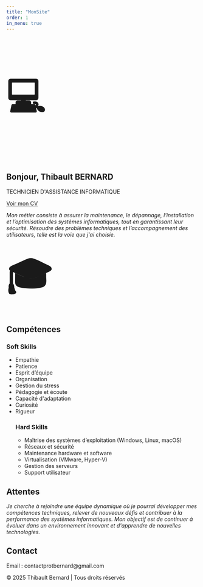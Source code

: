 ```yaml
---
title: "MonSite"
order: 1
in_menu: true
---
```

<body>
<!-- Section d'accueil -->
    <div class="container">
      <h1><p style="font-size:100px">&#128187;</p>
      <h2>Bonjour, Thibault BERNARD</h2>
      <p>TECHNICIEN D'ASSISTANCE INFORMATIQUE</p>
      <a href="#cv" class="button">Voir mon CV</a>
    </div>
  <!-- À propos de moi -->
  <section id="about">
    <div class="container">
      <p><em>Mon métier consiste à assurer la maintenance, le dépannage, l’installation et l’optimisation des systèmes informatiques, tout en garantissant leur sécurité. Résoudre des problèmes techniques et l’accompagnement des utilisateurs, telle est la voie que j'ai choisie.</em></section>

  <section>
    <h1><span style='font-size:100px;'>&#127891;</span></h1>
    <h2>Compétences</h2>
    <div>
        <h3>Soft Skills</h3>
        <ul>
            <li>Empathie</li>
            <li>Patience</li>
            <li>Esprit d’équipe</li>
            <li>Organisation</li>
            <li>Gestion du stress</li>
            <li>Pédagogie et écoute</li>
            <li>Capacité d'adaptation</li>
            <li>Curiosité</li>
            <li>Rigueur</li>
        <h3>Hard Skills</h3>
        <ul>
            <li>Maîtrise des systèmes d’exploitation (Windows, Linux, macOS)</li>
            <li>Réseaux et sécurité</li>
            <li>Maintenance hardware et software</li>
            <li>Virtualisation (VMware, Hyper-V)</li>
            <li>Gestion des serveurs</li>
            <li>Support utilisateur</li>
        </ul>
    </div>
</section>

<section>
    <h2>Attentes</h2>
    <p><em>Je cherche à rejoindre une équipe dynamique où je pourrai développer mes compétences techniques, relever de nouveaux défis et contribuer à la performance des systèmes informatiques. Mon objectif est de continuer à évoluer dans un environnement innovant et d'apprendre de nouvelles technologies.</p>
    </em></section>
</div>


  <!-- Contact -->
  <section id="contact">
    <div class="container">
      <h2>Contact</h2>
      <p>Email : contactprotbernard@gmail.com </p>
    </div>
  </section>

  <footer>
    <p>© 2025 Thibault Bernard | Tous droits réservés</p>
    </footer> 